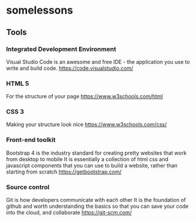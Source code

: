 # somelessons

## Tools

### Integrated Development Environment
Visual Studio Code is an awesome and free IDE - the application you use to write and build code.
https://code.visualstudio.com/

### HTML 5
For the structure of your page
https://www.w3schools.com/html

### CSS 3
Making your structure look nice
https://www.w3schools.com/css/

### Front-end toolkit
Bootstrap 4 is the industry standard for creating pretty websites that work from desktop to mobile
It is essentially a collection of html css and javascript components that you can use to build a website, rather than starting from scratch
https://getbootstrap.com/

### Source control
Git is how developers communicate with each other
It is the foundation of github and worth understanding the basics so that you can save your code into the cloud, and collaborate
https://git-scm.com/
